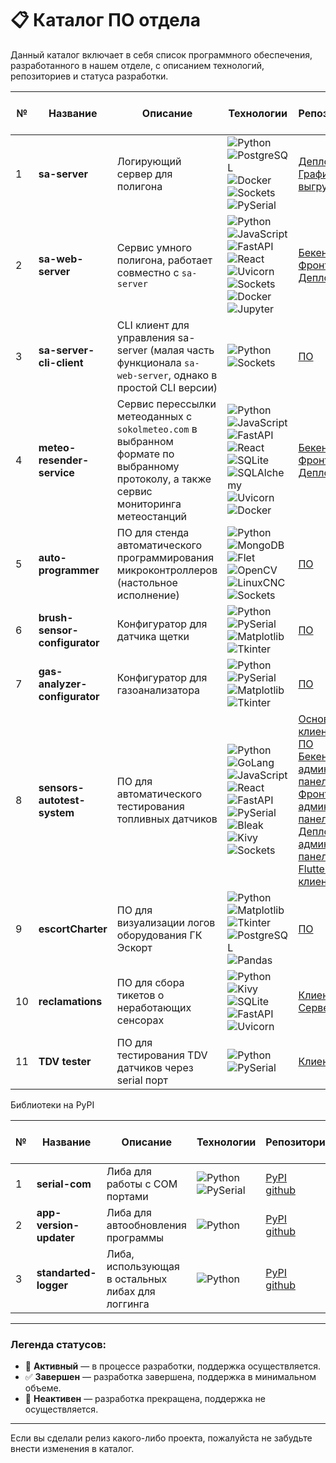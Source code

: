 # 📋 Каталог ПО отдела

Данный каталог включает в себя список программного обеспечения, разработанного в нашем отделе, с описанием технологий, репозиториев и статуса разработки.

| № | Название          | Описание                                                   | Технологии                                                                                             | Репозитории                                                                                                                                              | Дата последнего обновления | Статус                                      | Версия  | Зависимости |
|--|-----------------|------------------------------------------------------------|--------------------------------------------------------------------------------------------------------|----------------------------------------------------------------------------------------------------------------------------------------------------------|----------------------------|---------------------------------------------|---------|-------------|
| 1 | **sa-server**      | Логирующий сервер для полигона                             | ![Python](https://img.shields.io/badge/-Python-3776AB?logo=python&logoColor=white) ![PostgreSQL](https://img.shields.io/badge/-PostgreSQL-336791?logo=postgresql&logoColor=white) ![Docker](https://img.shields.io/badge/-Docker-2496ED?logo=docker&logoColor=white) ![Sockets](https://img.shields.io/badge/-Sockets-FF6F00) ![PySerial](https://img.shields.io/badge/-PySerial-00897B) | [Деплой+ПО](https://github.com/technomaticsDevTeam/sa-server)<br>[Графики-выгрузка](https://github.com/technomaticsDevTeam/escortCharter)                                                                                             | 2024-11-26                 | 🔄 **Активный**  | 1.0.7   | **Python 3.12**: `crcmod==1.7` `psycopg2==2.9.9` `pyserial==3.5` `PyYAML==6.0.1` `pyTelegramBotAPI==4.24.0` `aiohappyeyeballs==2.4.3` <br> **Docker Compose v3.8** |
| 2 | **sa-web-server**  | Сервис умного полигона, работает совместно с `sa-server`   | ![Python](https://img.shields.io/badge/-Python-3776AB?logo=python&logoColor=white) ![JavaScript](https://img.shields.io/badge/-JavaScript-F7DF1E?logo=javascript&logoColor=black) ![FastAPI](https://img.shields.io/badge/-FastAPI-009688?logo=fastapi&logoColor=white) ![React](https://img.shields.io/badge/-React-61DAFB?logo=react&logoColor=black) ![Uvicorn](https://img.shields.io/badge/-Uvicorn-009688?logo=uvicorn&logoColor=white) ![Sockets](https://img.shields.io/badge/-Sockets-FF6F00) ![Docker](https://img.shields.io/badge/-Docker-2496ED?logo=docker&logoColor=white) ![Jupyter](https://img.shields.io/badge/-Jupyter-F37626?logo=jupyter&logoColor=white) | [Бекенд](https://github.com/technomaticsDevTeam/sa-web-server) <br>  [Фронтенд](https://github.com/technomaticsDevTeam/sa-web-server-frontend) <br>  [Деплой](https://github.com/technomaticsDevTeam/sa-web-server-manifest) <br> | 2024-11-25                  | 🔄 **Активный** | 1.0.3   | **Python 3.12**, **Node.js 20**, **Docker Compose v3.8** | ![Python](https://img.shields.io/badge/-Python-3776AB?logo=python&logoColor=white) ![Sockets](https://img.shields.io/badge/-Sockets-FF6F00) | [sa-server-cli-client](https://github.com/technomaticsDevTeam/sa-server-cli-client) | 2024-07-11 | 
| 3 | **sa-server-cli-client** | CLI клиент для управления sa-server (малая часть функционала `sa-web-server`, однако в простой CLI версии) |  ![Python](https://img.shields.io/badge/-Python-3776AB?logo=python&logoColor=white) ![Sockets](https://img.shields.io/badge/-Sockets-FF6F00) | [ПО](https://github.com/technomaticsDevTeam/sa-server-cli-client) | 2024-11-25  | 🛑 **Неактивен** (полностью работоспособен) | 1.0.0 | **Python 3.12**: `﻿colorama==0.4.6` |
| 4 | **meteo-resender-service** | Сервис перессылки метеоданных с `sokolmeteo.com` в выбранном формате по выбранному протоколу, а также сервис мониторинга метеостанций | ![Python](https://img.shields.io/badge/-Python-3776AB?logo=python&logoColor=white) ![JavaScript](https://img.shields.io/badge/-JavaScript-F7DF1E?logo=javascript&logoColor=black) ![FastAPI](https://img.shields.io/badge/-FastAPI-009688?logo=fastapi&logoColor=white) ![React](https://img.shields.io/badge/-React-61DAFB?logo=react&logoColor=black) ![SQLite](https://img.shields.io/badge/-SQLite-003B57?logo=sqlite&logoColor=white) ![SQLAlchemy](https://img.shields.io/badge/-SQLAlchemy-CE5A23?logo=sqlalchemy&logoColor=white)  ![Uvicorn](https://img.shields.io/badge/-Uvicorn-009688?logo=uvicorn&logoColor=white) ![Docker](https://img.shields.io/badge/-Docker-2496ED?logo=docker&logoColor=white) | [Бекенд](https://github.com/technomaticsDevTeam/meteo-resender-service) <br>  [Фронтенд](https://github.com/technomaticsDevTeam/meteo-resender-service-frontend) <br>  [Деплой](https://github.com/technomaticsDevTeam/meteo-resender-service-manifest) <br> | 2024-10-02 | 🔄 **Активный**  | 1.6.6 | **Python 3.12**, **Node.js 20**, **Docker Compose v3.8** |
| 5 | **auto-programmer** | ПО для стенда автоматического программирования микроконтроллеров (настольное исполнение) | ![Python](https://img.shields.io/badge/-Python-3776AB?logo=python&logoColor=white) ![MongoDB](https://img.shields.io/badge/-MongoDB-47A248?logo=mongodb&logoColor=white) ![Flet](https://img.shields.io/badge/-Flet-0288D1?logo=flutter&logoColor=white) ![OpenCV](https://img.shields.io/badge/-OpenCV-5C3EE8?logo=opencv&logoColor=white) ![LinuxCNC](https://img.shields.io/badge/-LinuxCNC-FF6F00?logo=linux&logoColor=white) ![Sockets](https://img.shields.io/badge/-Sockets-FF6F00) | [ПО](https://github.com/technomaticsDevTeam/auto-programmer/) | 2024-03-18 | ✅ **Завершен** | 2.0.5 | **Python 3.12**, **MongoDB 4.4** |
| 6 | **brush-sensor-configurator** | Конфигуратор для датчика щетки |  ![Python](https://img.shields.io/badge/-Python-3776AB?logo=python&logoColor=white)  ![PySerial](https://img.shields.io/badge/-PySerial-00897B) ![Matplotlib](https://img.shields.io/badge/-Matplotlib-013243?logo=matplotlib&logoColor=white) ![Tkinter](https://img.shields.io/badge/-Tkinter-3776AB?logo=python&logoColor=white) | [ПО](https://github.com/technomaticsDevTeam/brush-sensor-configurator/) | 2024-10-03 | ✅ **Завершен** | 1.0.0 | **Python 3.12** |
| 7 | **gas-analyzer-configurator** | Конфигуратор для газоанализатора |  ![Python](https://img.shields.io/badge/-Python-3776AB?logo=python&logoColor=white)  ![PySerial](https://img.shields.io/badge/-PySerial-00897B) ![Matplotlib](https://img.shields.io/badge/-Matplotlib-013243?logo=matplotlib&logoColor=white) ![Tkinter](https://img.shields.io/badge/-Tkinter-3776AB?logo=python&logoColor=white) | [ПО](https://github.com/technomaticsDevTeam/gas-analyzer-configurator/) | 2024-11-26 | ✅ **Завершен** | 2.1.1.tec | **Python 3.8** |
| 8 | **sensors-autotest-system** | ПО для автоматического тестирования топливных датчиков | ![Python](https://img.shields.io/badge/-Python-3776AB?logo=python&logoColor=white) ![GoLang](https://img.shields.io/badge/-GoLang-00ADD8?logo=go&logoColor=white) ![JavaScript](https://img.shields.io/badge/-JavaScript-F7DF1E?logo=javascript&logoColor=black) ![React](https://img.shields.io/badge/-React-61DAFB?logo=react&logoColor=black) ![FastAPI](https://img.shields.io/badge/-FastAPI-009688?logo=fastapi&logoColor=white) ![PySerial](https://img.shields.io/badge/-PySerial-3776AB?logo=python&logoColor=white) ![Bleak](https://img.shields.io/badge/-Bleak-009688?logo=python&logoColor=white) ![Kivy](https://img.shields.io/badge/-Kivy-4CAF50?logo=python&logoColor=white) ![Sockets](https://img.shields.io/badge/-Sockets-FF6F00) | [Основное клиентское ПО](https://github.com/technomaticsDevTeam/sensors-autotest-system) <br> [Бекенд админской панели](https://github.com/technomaticsDevTeam/sensors-autotest-system-cp-client) <br> [Фронтенд админской панели](https://github.com/technomaticsDevTeam/sensors-autotest-system-cp-client-frontend) <br> [Деплой админской панели](https://github.com/technomaticsDevTeam/sensors-autotest-system-cp-client-manifest) <br> [Flutter клиент](https://github.com/technomaticsDevTeam/test-stand-2-fl)| 2024-10-03 | 🔄 **Активный** | 0.0.1 | **Python 3.12** **GoLang 1.23** **Node.js 20** **Docker Compose v3.8**
| 9 | **escortCharter** | ПО для визуализации логов оборудования ГК Эскорт | ![Python](https://img.shields.io/badge/-Python-3776AB?logo=python&logoColor=white) ![Matplotlib](https://img.shields.io/badge/-Matplotlib-013243?logo=matplotlib&logoColor=white) ![Tkinter](https://img.shields.io/badge/-Tkinter-3776AB?logo=python&logoColor=white)![PostgreSQL](https://img.shields.io/badge/-PostgreSQL-336791?logo=postgresql&logoColor=white) ![Pandas](https://img.shields.io/badge/pandas-%23150458.svg?style=for-the-badge&logo=pandas&logoColor=white) | [ПО](https://github.com/technomaticsDevTeam/escortCharter) <br> | 2024-11-27 | ✅ **Завершен** | 1.32_logger_3 | **Python 3.12**|
| 10 | **reclamations** | ПО для сбора тикетов о неработающих сенсорах | ![Python](https://img.shields.io/badge/-Python-3776AB?logo=python&logoColor=white) ![Kivy](https://img.shields.io/badge/-Kivy-4CAF50?logo=python&logoColor=white) ![SQLite](https://img.shields.io/badge/-SQLite-003B57?logo=sqlite&logoColor=white) ![FastAPI](https://img.shields.io/badge/-FastAPI-009688?logo=fastapi&logoColor=white) ![Uvicorn](https://img.shields.io/badge/-Uvicorn-009688?logo=uvicorn&logoColor=white) | [Клиент](https://github.com/technomaticsDevTeam/reclamations-client) [Сервер](https://github.com/technomaticsDevTeam/reclamations-server) <br> | 2024-11-29 | **Активный** | 0.0.1 | **Python 3.10**|
| 11 | **TDV tester** | ПО для тестирования TDV датчиков через serial порт | ![Python](https://img.shields.io/badge/-Python-3776AB?logo=python&logoColor=white) ![PySerial](https://img.shields.io/badge/-PySerial-00897B) | [Клиент](https://github.com/technomaticsDevTeam/TDVtester/tree/gui_start_dev) | 2025-01-10 | 🔄 **Активный** | 0.0.1 | **Python 3.12**|

Библиотеки на PyPI

| № | Название          | Описание                                                   | Технологии                                                                                             | Репозитории                                                                                                                                              | Дата последнего обновления | Статус                                      | Версия  | Зависимости |
|--|-----------------|------------------------------------------------------------|--------------------------------------------------------------------------------------------------------|----------------------------------------------------------------------------------------------------------------------------------------------------------|----------------------------|---------------------------------------------|---------|-------------|
| 1 | **serial-com** | Либа для работы с COM портами | ![Python](https://img.shields.io/badge/-Python-3776AB?logo=python&logoColor=white) ![PySerial](https://img.shields.io/badge/-PySerial-00897B) | [PyPI](https://pypi.org/project/serial-com/) <br> [github](https://github.com/technomaticsDevTeam/serial-com) | 2025-01-10 | 🔄 **Активный**  | 0.1.1   | **Python 3.10**: `pyserial==3.5`|
| 2 | **app-version-updater** | Либа для автообновления программы | ![Python](https://img.shields.io/badge/-Python-3776AB?logo=python&logoColor=white)  | [PyPI](https://pypi.org/project/app-version-updater/) <br> [github](https://github.com/technomaticsDevTeam/app-version-updater) | 2025-01-21 | 🔄 **Активный**  | 0.0.16   | **Python 3.10** |
| 3 | **standarted-logger** | Либа, использующая в остальных либах для логгинга | ![Python](https://img.shields.io/badge/-Python-3776AB?logo=python&logoColor=white) | [PyPI](https://pypi.org/project/standarted-logger/) <br> [github](https://github.com/technomaticsDevTeam/standarted-logger) | 2025-01-21 | 🔄 **Активный**  | 0.0.6   | **Python 3.10** |


---

### Легенда статусов:
- 🔄 **Активный** — в процессе разработки, поддержка осуществляется.
- ✅ **Завершен** — разработка завершена, поддержка в минимальном объеме.
- 🛑 **Неактивен** — разработка прекращена, поддержка не осуществляется.

---

Если вы сделали релиз какого-либо проекта, пожалуйста не забудьте внести изменения в каталог.

